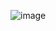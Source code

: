 ![image](https://github.com/atharva-cruv/cart_page/assets/141152548/3b930820-0eea-4e5a-8c39-52c4357b5b2c)
